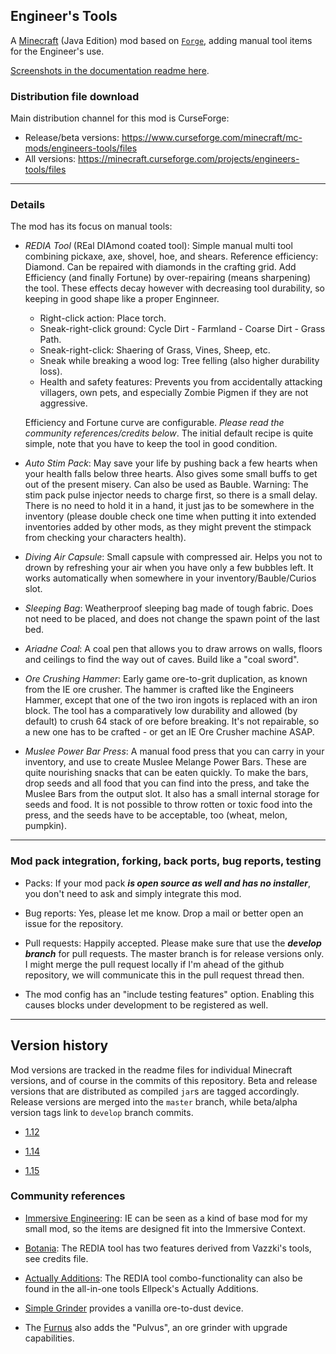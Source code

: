 
## Engineer's Tools

A [Minecraft](https://minecraft.net) (Java Edition) mod based on
[`Forge`](http://www.minecraftforge.net/), adding manual tool items
for the Engineer's use.

[Screenshots in the documentation readme here](documentation/readme.md).

### Distribution file download

Main distribution channel for this mod is CurseForge:

  - Release/beta versions: https://www.curseforge.com/minecraft/mc-mods/engineers-tools/files
  - All versions: https://minecraft.curseforge.com/projects/engineers-tools/files

----
### Details

The mod has its focus on manual tools:

- *REDIA Tool* (REal DIAmond coated tool): Simple manual multi tool combining
  pickaxe, axe, shovel, hoe, and shears. Reference efficiency: Diamond. Can be
  repaired with diamonds in the crafting grid. Add Efficiency (and finally Fortune)
  by over-repairing (means sharpening) the tool. These effects decay however
  with decreasing tool durability, so keeping in good shape like a proper Enginneer.

  - Right-click action: Place torch.
  - Sneak-right-click ground: Cycle Dirt - Farmland - Coarse Dirt - Grass Path.
  - Sneak-right-click: Shaering of Grass, Vines, Sheep, etc.
  - Sneak while breaking a wood log: Tree felling (also higher durability loss).
  - Health and safety features: Prevents you from accidentally attacking villagers,
    own pets, and especially Zombie Pigmen if they are not aggressive.

  Efficiency and Fortune curve are configurable. *Please read the community
  references/credits below*. The initial default recipe is quite simple, note
  that you have to keep the tool in good condition.

- *Auto Stim Pack*: May save your life by pushing back a few hearts when your
  health falls below three hearts. Also gives some small buffs to get out of the
  present misery. Can also be used as Bauble. Warning: The stim pack pulse
  injector needs to charge first, so there is a small delay. There is no need
  to hold it in a hand, it just jas to be somewhere in the inventory (please
  double check one time when putting it into extended inventories added by other
  mods, as they might prevent the stimpack from checking your characters health).

- *Diving Air Capsule*: Small capsule with compressed air. Helps you not to
  drown by refreshing your air when you have only a few bubbles left. It works
  automatically when somewhere in your inventory/Bauble/Curios slot.

- *Sleeping Bag*: Weatherproof sleeping bag made of tough fabric. Does not need
  to be placed, and does not change the spawn point of the last bed.

- *Ariadne Coal*: A coal pen that allows you to draw arrows on walls, floors
  and ceilings to find the way out of caves. Build like a "coal sword".

- *Ore Crushing Hammer*: Early game ore-to-grit duplication, as known from
  the IE ore crusher. The hammer is crafted like the Engineers Hammer, except
  that one of the two iron ingots is replaced with an iron block. The tool
  has a comparatively low durability and allowed (by default) to crush 64
  stack of ore before breaking. It's not repairable, so a new one has to be
  crafted - or get an IE Ore Crusher machine ASAP.

- *Muslee Power Bar Press*: A manual food press that you can carry in your
  inventory, and use to create Muslee Melange Power Bars. These are quite
  nourishing snacks that can be eaten quickly. To make the bars, drop seeds
  and all food that you can find into the press, and take the Muslee Bars
  from the output slot. It also has a small internal storage for seeds and
  food. It is not possible to throw rotten or toxic food into the press,
  and the seeds have to be acceptable, too (wheat, melon, pumpkin).

----
### Mod pack integration, forking, back ports, bug reports, testing

  - Packs: If your mod pack ***is open source as well and has no installer***,
    you don't need to ask and simply integrate this mod.

  - Bug reports: Yes, please let me know. Drop a mail or better open an issue
    for the repository.

  - Pull requests: Happily accepted. Please make sure that use the ***develop
    branch*** for pull requests. The master branch is for release versions only.
    I might merge the pull request locally if I'm ahead of the github repository,
    we will communicate this in the pull request thread then.

  - The mod config has an "include testing features" option. Enabling this causes
    blocks under development to be registered as well.

----
## Version history

Mod versions are tracked in the readme files for individual Minecraft versions, and
of course in the commits of this repository. Beta and release versions that are
distributed as compiled `jar`s are tagged accordingly. Release versions are merged
into the `master` branch, while beta/alpha version tags link to `develop` branch
commits.

  - [1.12](1.12/readme.md)

  - [1.14](1.14/readme.md)

  - [1.15](1.15/readme.md)

### Community references

- [Immersive Engineering](https://github.com/BluSunrize/ImmersiveEngineering/):
  IE can be seen as a kind of base mod for my small mod, so the items are designed
  fit into the Immersive Context.

- [Botania](https://botaniamod.net/): The REDIA tool has two features derived from
  Vazzki's tools, see credits file.

- [Actually Additions](https://github.com/Ellpeck/ActuallyAdditions): The REDIA
  tool combo-functionality can also be found in the all-in-one tools Ellpeck's
  Actually Additions.

- [Simple Grinder](https://www.curseforge.com/minecraft/mc-mods/simple-grinder) provides
  a vanilla ore-to-dust device.

- The [Furnus](https://www.curseforge.com/minecraft/mc-mods/furnus) also adds the "Pulvus",
  an ore grinder with upgrade capabilities.</li>
